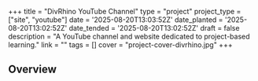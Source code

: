 +++
title = "DivRhino YouTube Channel"
type = "project"
project_type = ["site", "youtube"]
date = '2025-08-20T13:03:52Z'
date_planted = '2025-08-20T13:02:52Z'
date_tended = '2025-08-20T13:02:52Z'
draft = false
description = "A YouTube channel and website dedicated to project-based learning."
link = ""
tags = []
cover = "project-cover-divrhino.jpg"
+++

## Overview
